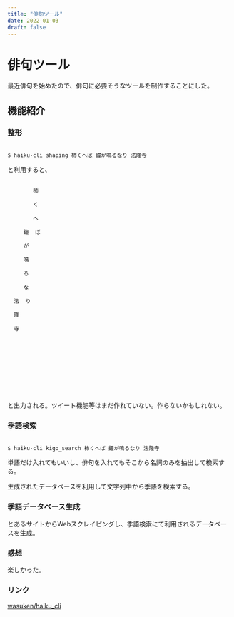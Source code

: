 ```yaml
---
title: "俳句ツール"
date: 2022-01-03
draft: false
---
```

# 俳句ツール



最近俳句を始めたので、俳句に必要そうなツールを制作することにした。



## 機能紹介



### 整形



```

$ haiku-cli shaping 柿くへば 鐘が鳴るなり 法隆寺

```



と利用すると、



```

        柿  

        く  

        へ  

     鐘  ば  

     が  

     鳴  

     る  

     な  

  法  り  

  隆  

  寺  











```



と出力される。ツイート機能等はまだ作れていない。作らないかもしれない。



### 季語検索



```

$ haiku-cli kigo_search 柿くへば 鐘が鳴るなり 法隆寺

```



単語だけ入れてもいいし、俳句を入れてもそこから名詞のみを抽出して検索する。



生成されたデータベースを利用して文字列中から季語を検索する。





### 季語データベース生成



とあるサイトからWebスクレイピングし、季語検索にて利用されるデータベースを生成。



### 感想



楽しかった。



### リンク



[wasuken/haiku_cli](https://github.com/wasuken/haiku_cli)




